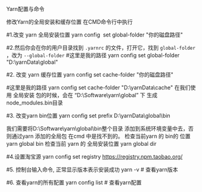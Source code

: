Yarn配置与命令

修改Yarn的全局安装和缓存位置
在CMD命令行中执行

#1.改变 yarn 全局安装位置
yarn config  set global-folder "你的磁盘路径"

#2.然后你会在你的用户目录找到 `.yarnrc` 的文件，打开它，找到 `global-folder` ，改为 `--global-folder`
#这里是我的路径
yarn config set global-folder "D:\yarnData\global"

#2. 改变 yarn 缓存位置
yarn config set cache-folder "你的磁盘路径"

#这里是我的路径
yarn config set cache-folder "D:\yarnData\cache"
在我们使用 全局安装 包的时候，会在 “D:\Software\yarn\global” 下 生成node_modules\.bin目录

#3. 改变yarn bin位置
yarn config set prefix D:\yarnData\global\bin

我们需要将D:\Software\yarn\global\bin整个目录 添加到系统环境变量中去，否则通过yarn 添加的全局包 在cmd 中是找不到的。
检查当前yarn 的 bin的 位置
yarn global bin
检查当前 yarn 的 全局安装位置
yarn global dir

#4.设置淘宝源
yarn config set registry https://registry.npm.taobao.org/

#5. 控制台输入命令, 正常显示版本表示安装成功
yarn -v		# 查看yarn版本

#6. 查看yarn的所有配置
yarn config list		# 查看yarn配置

